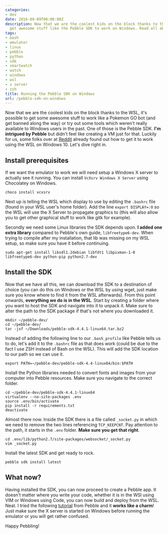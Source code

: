```yaml
---
categories:
- dev
date: 2016-09-09T00:00:00Z
description: Now that we are the coolest kids on the block thanks to the WSL, we can
  get awesome stuff like the Pebble SDK to work on Windows. Read all about it!
tags:
- bash
- emulator
- linux
- pebble
- python
- sdk
- smartwatch
- watch
- windows
- wsl
- x server
- zsh
title: Running the Pebble SDK on Windows
url: /pebble-sdk-on-windows
---
```


Now that we are the coolest kids on the block thanks to the WSL, it's possible to get some awesome stuff to work like a Pokemon GO bot (and get banned along the way) or try out some tools which weren't really available to Windows users in the past. One of those is the Pebble SDK. **I'm intrigued by Pebble** but didn't feel like creating a VM just for that. Luckily for us, some folks over at <a href="https://www.reddit.com/r/pebbledevelopers/comments/4yssza/fyi_the_pebble_sdk_for_linux_works_with_the/" target="_blank">Reddit</a> already found out how to get it to work using the WSL on Windows 10. Let's dive right in.

## Install prerequisites

If we want the emulator to work we will need setup a Windows X server to actually see it running. You can install `VcXsrv Windows X Server` using Chocolatey on Windows.

    choco install vcxsrv 
    

Next up is telling the WSL which display to use by editing the `.bashrc` file (found in your WSL user's home folder). Add the line `export DISPLAY=:0` so the WSL will use the X Server to propagate graphics to (this will also allow you to get other graphical stuff to work like gitk for example).

Secondly we need some Linux libraries the SDK depends upon. **I added one extra library** compared to Pebble's own guide, `libfreetype6-dev`. When trying to compile after my installation, that lib was missing on my WSL setup, so make sure you have it before continuing.

    sudo apt-get install libsdl1.2debian libfdt1 libpixman-1-0 libfreetype6-dev python-pip python2.7-dev
    

## Install the SDK

Now that we have all this, we can download the SDK to a destination of choice (you can do this on Windows or the WSL by using wget, just make sure you know where to find it from the WSL afterwards). From this point onwards, **everything we do is in the WSL**. Start by creating a folder where you want to host the SDK and navigate into it to unpack it. Make sure to alter the path to the SDK package if that's not where you downloaded it.

    mkdir ~/pebble-dev/
    cd ~/pebble-dev/
    tar -jxf ~/Downloads/pebble-sdk-4.4.1-linux64.tar.bz2
    

Instead of adding the following line to our `.bash_profile` like Pebble tells us to do, let's add it to the `.bashrc` file as that does work (could be due to the fact I use ZSH instead of Bash on the WSL). This will add the SDK location to our path so we can use it.

    export PATH=~/pebble-dev/pebble-sdk-4.4-linux64/bin:$PATH
    

Install the Python libraries needed to convert fonts and images from your computer into Pebble resources. Make sure you navigate to the correct folder.

    cd ~/pebble-dev/pebble-sdk-4.4.1-linux64
    virtualenv --no-site-packages .env
    source .env/bin/activate
    pip install -r requirements.txt
    deactivate
    

Almost there now. Inside the SDK there is a file called `_socket.py` in which we need to remove the two lines referencing `TCP_KEEPCNT`. Pay attention to the path, it starts in the `.env` folder. **Make sure you get that right**.

    cd .env/lib/python2.7/site-packages/websocket/_socket.py
    vim _socket.py
    

Install the latest SDK and get ready to rock.

    pebble sdk install latest
    

## What now?

Having installed the SDK, you can now proceed to create a Pebble app. It doesn't matter where you write your code, whether it is in the WSl using VIM or Windows using Code, you can now build and deploy from the WSL. Neat. I tried the following <a href="https://developer.pebble.com/tutorials/watchface-tutorial/part1/" target="_blank">tutorial</a> from Pebble and it **works like a charm**! Just make sure the X server is started on Windows before running the emulator or you will get rather confused.

Happy Pebbling!